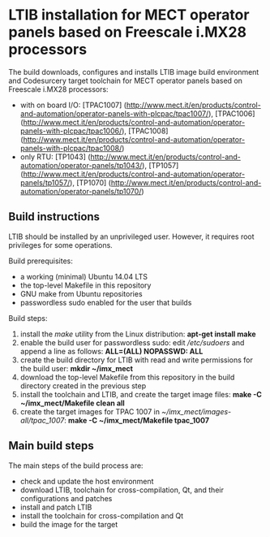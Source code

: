 # LTIB installation for MECT operator panels based on Freescale i.MX28 processors

The build downloads, configures and installs LTIB image build environment and Codesurcery target toolchain for MECT operator panels based on Freescale i.MX28 processors:

- with on board I/O:
[TPAC1007] (http://www.mect.it/en/products/control-and-automation/operator-panels-with-plcpac/tpac1007/),
[TPAC1006] (http://www.mect.it/en/products/control-and-automation/operator-panels-with-plcpac/tpac1006/),
[TPAC1008] (http://www.mect.it/en/products/control-and-automation/operator-panels-with-plcpac/tpac1008/)
- only RTU:
[TP1043] (http://www.mect.it/en/products/control-and-automation/operator-panels/tp1043/),
[TP1057] (http://www.mect.it/en/products/control-and-automation/operator-panels/tp1057/),
[TP1070] (http://www.mect.it/en/products/control-and-automation/operator-panels/tp1070/)

## Build instructions

LTIB should be installed by an unprivileged user. However, it requires root privileges for some operations.

Build prerequisites:

- a working (minimal) Ubuntu 14.04 LTS
- the top-level Makefile in this repository
- GNU make from Ubuntu repositories
- passwordless sudo enabled for the user that builds

Build steps:

1. install the *make* utility from the Linux distribution: **apt-get install make**
1. enable the build user for passwordless sudo: edit */etc/sudoers* and append a line as follows: **<user name> ALL=(ALL) NOPASSWD: ALL**
1. create the build directory for LTIB with read and write permissions for the build user: **mkdir ~/imx_mect**
1. download the top-level Makefile from this repository in the build directory created in the previous step
1. install the toolchain and LTIB, and create the target image files: **make -C ~/imx_mect/Makefile clean all**
1. create the target images for TPAC 1007 in *~/imx_mect/images-all/tpac_1007*: **make -C ~/imx_mect/Makefile tpac_1007**

## Main build steps

The main steps of the build process are:

- check and update the host environment
- download LTIB, toolchain for cross-compilation, Qt, and their configurations and patches
- install and patch LTIB
- install the toolchain for cross-compilation and Qt
- build the image for the target
